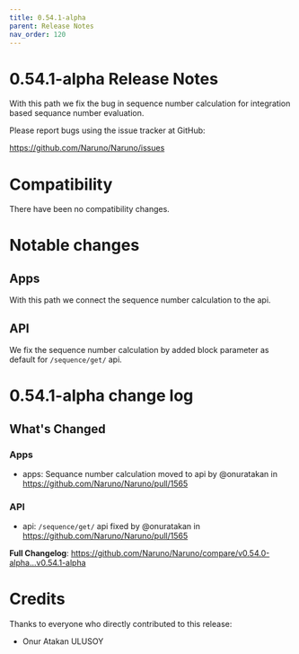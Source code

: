 ```yaml
---
title: 0.54.1-alpha
parent: Release Notes
nav_order: 120
---
```


# 0.54.1-alpha Release Notes

With this path we fix the bug in sequence number calculation for integration based sequance number evaluation.

Please report bugs using the issue tracker at GitHub:

<https://github.com/Naruno/Naruno/issues>

# Compatibility

There have been no compatibility changes.

# Notable changes

## Apps
With this path we connect the sequence number calculation to the api.

## API
We fix the sequence number calculation by added block parameter as default for `/sequence/get/` api.


# 0.54.1-alpha change log

<!-- Release notes generated using configuration in .github/release.yml at master -->

## What's Changed
### Apps
* apps: Sequance number calculation moved to api by @onuratakan in https://github.com/Naruno/Naruno/pull/1565
### API
* api: `/sequence/get/` api fixed by @onuratakan in https://github.com/Naruno/Naruno/pull/1565

**Full Changelog**: https://github.com/Naruno/Naruno/compare/v0.54.0-alpha...v0.54.1-alpha

# Credits

Thanks to everyone who directly contributed to this release:

- Onur Atakan ULUSOY
